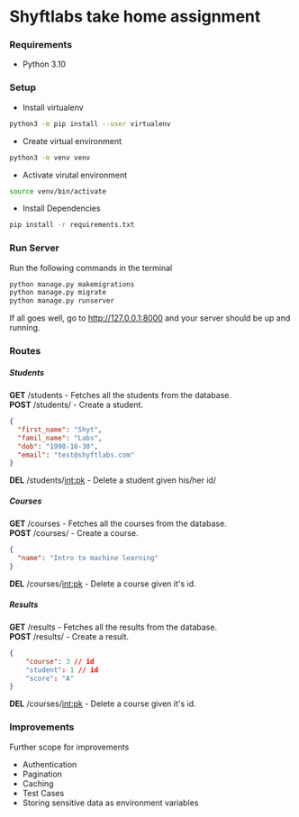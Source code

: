 # Shyftlabs take home assignment

### Requirements

- Python 3.10

### Setup

- Install virtualenv

```sh
python3 -m pip install --user virtualenv
```

- Create virtual environment

```sh
python3 -m venv venv
```

- Activate virutal environment

```sh
source venv/bin/activate
```

- Install Dependencies

```sh
pip install -r requirements.txt
```

### Run Server

Run the following commands in the terminal

```sh
python manage.py makemigrations
python manage.py migrate
python manage.py runserver
```

If all goes well, go to http://127.0.0.1:8000 and your server should be up and running.

### Routes

##### Students

**GET** /students - Fetches all the students from the database.\
**POST** /students/ - Create a student.

```json
{
  "first_name": "Shyt",
  "famil_name": "Labs",
  "dob": "1998-10-30",
  "email": "test@shyftlabs.com"
}
```

**DEL** /students/<int:pk> - Delete a student given his/her id/

##### Courses

**GET** /courses - Fetches all the courses from the database.\
**POST** /courses/ - Create a course.

```json
{
  "name": "Intro to machine learning"
}
```

**DEL** /courses/<int:pk> - Delete a course given it's id.

##### Results

**GET** /results - Fetches all the results from the database.\
**POST** /results/ - Create a result.

```json
{
    "course": 3 // id
    "student": 1 // id
    "score": "A"
}
```

**DEL** /courses/<int:pk> - Delete a course given it's id.

### Improvements

Further scope for improvements

- Authentication
- Pagination
- Caching
- Test Cases
- Storing sensitive data as environment variables
